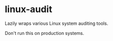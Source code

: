 # linux-audit

Lazily wraps various Linux system auditing tools.

Don't run this on production systems.

